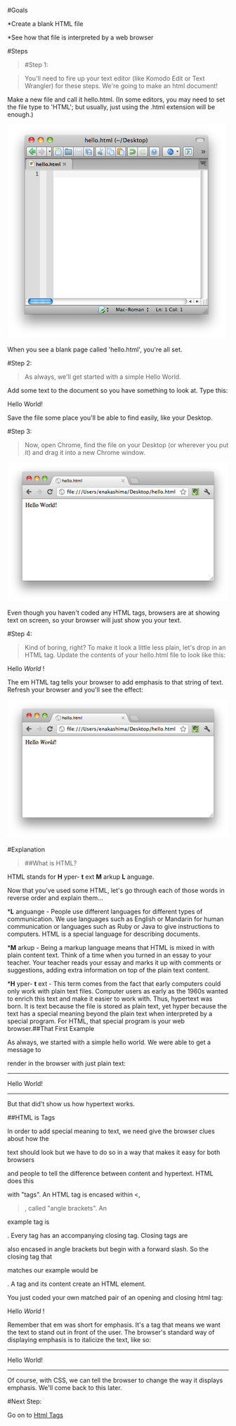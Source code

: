 #Goals


*Create a blank HTML file


*See how that file is interpreted by a web browser

#Steps


>[]()#Step 1:


>You'll need to fire up your text editor (like Komodo Edit or Text Wrangler) for these steps. We're going to make an html document!

Make a new file and call it 
hello.html. (In some editors, you may need to set the file type to 'HTML'; but usually, just using the .html extension will be enough.)

![](img/hello_html.png)

When you see a blank page called 'hello.html', you're all set.

[]()#Step 2:


>As always, we'll get started with a simple Hello World.

Add some text to the document so you have something to look at. Type this:

Hello World!

Save the file some place you'll be able to find easily, like your Desktop.

[]()#Step 3:


>Now, open Chrome, find the file on your Desktop (or wherever you put it) and drag it into a new Chrome window.

![](img/hello_world.png)

Even though you haven't coded any HTML tags, browsers are 
 at showing text on screen, so your browser will just show you your text.

[]()#Step 4:


>Kind of boring, right? To make it look a little less plain, let's drop in an HTML tag. Update the contents of your hello.html file to look like this:

Hello 
<em>World
</em>!

The 
em HTML tag tells your browser to add 
emphasis to that string of text. Refresh your browser and you'll see the effect:

![](img/hello_world_jazzy.png)

#Explanation


>##What is HTML?



HTML stands for 
**H**
yper-
**t**
ext 
**M**
arkup 
**L**
anguage.


Now that you've used some HTML, let's go through each of those words in reverse order and explain them...


***L**
anguange - People use different languages for different types of communication.
We use languages such as English or Mandarin for human communication or languages such as
Ruby or Java to give instructions to computers.  HTML is a special language for describing documents.


***M**
arkup - Being a 
markup language means that HTML is mixed in with plain content text.
Think of a time when you turned in an essay to your teacher.  Your teacher reads your essay
and 
marks it 
up with comments or suggestions, adding extra information on top of the plain text
content.


***H**
yper-
**t**
ext - This term comes from the fact that early computers could only work with plain text
files.  Computer users as early as the 1960s wanted to enrich this text and make it easier to work with.
Thus, hypertext was born.  It is text because the file is stored as plain text, yet hyper because the text
has a special meaning beyond the plain text when interpreted by a special program.  For HTML, that special
program is your web browser.##That First Example



As always, we started with a simple hello world. We were able to get a message to


render in the browser with 
just plain text:


****
Hello World!


****
But that did't show us how 
hypertext works.


##HTML is Tags



In order to add special meaning to text, we need give the browser clues about how the


text should look but we have to do so in a way that makes it easy for both browsers


and people to tell the difference between content and hypertext.  HTML does this


with "tags".  An HTML tag is encased within 
<, 
>, called "angle brackets".  An


example tag is 
<html>.  Every tag has an accompanying closing tag.  Closing tags are


also encased in angle brackets but begin with a forward slash. So the closing tag that


matches our example would be 
</html>. A tag and its content create an HTML 
element.


You just coded your own matched pair of an opening and closing html tag:

Hello 
<em>World
</em>!

Remember that 
em was short for 
emphasis.  It's a tag that means we want the text to stand out in front of the user. The browser's standard way of displaying emphasis is to italicize the text, like so:


****
Hello 
World!


****
Of course, with CSS, we can tell the browser to change the way it displays emphasis. We'll come back to this later.

#Next Step:


Go on to 
[Html Tags](HTML_tags?back=introduction_to_html%23step4)